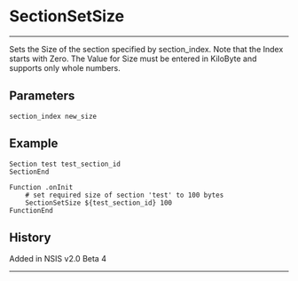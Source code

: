 # SectionSetSize

---

Sets the Size of the section specified by section_index. Note that the Index starts with Zero. The Value for Size must be entered in KiloByte and supports only whole numbers.

## Parameters

    section_index new_size

## Example

	Section test test_section_id
	SectionEnd

	Function .onInit
		# set required size of section 'test' to 100 bytes
		SectionSetSize ${test_section_id} 100
	FunctionEnd

## History

Added in NSIS v2.0 Beta 4

---
